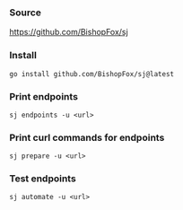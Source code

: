 ### Source
https://github.com/BishopFox/sj

### Install
```
go install github.com/BishopFox/sj@latest
```

### Print endpoints
```
sj endpoints -u <url>
```

### Print curl commands for endpoints
```
sj prepare -u <url>
```

### Test endpoints
```
sj automate -u <url>
```

